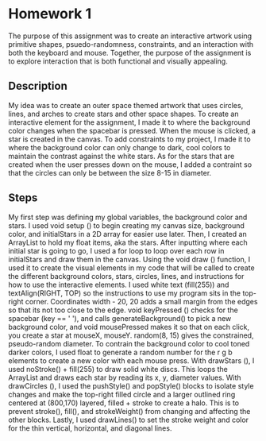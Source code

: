 # Homework 1

The purpose of this assignment was to create an interactive artwork using primitive shapes, psuedo-randomness, constraints, and an interaction with both the keyboard and mouse. Together, the purpose of the assignment is to explore interaction that is both functional and visually appealing.


## Description

My idea was to create an outer space themed artwork that uses circles, lines, and arches to create stars and other space shapes. To create an interactive element for the assignment, I made it to where the background color changes when the spacebar is pressed. When the mouse is clicked, a star is created in the canvas. To add constraints to my project, I made it to where the background color can only change to dark, cool colors to maintain the contrast against the white stars. As for the stars that are created when the user presses down on the mouse, I added a contraint so that the circles can only be between the size 8-15 in diameter. 

## Steps

My first step was defining my global variables, the background color and stars. I used void setup () to begin creating my canvas size, background color, and initialStars in a 2D array for easier use later. Then, I created an ArrayList to hold my float items, aka the stars. After inputting where each initial star is going to go, I used a for loop to loop over each row in initialStars and draw them in the canvas. Using the void draw () function, I used it to create the visual elements in my code that will be called to create the different background colors, stars, circles, lines, and instructions for how to use the interactive elements. 
I used white text (fill(255)) and textAlign(RIGHT, TOP) so the instructions to use my program sits in the top-right corner. Coordinates width - 20, 20 adds a small margin from the edges so that its not too close to the edge. void keyPressed () checks for the spacebar (key == ' '), and calls generateBackground() to pick a new background color, and void mousePressed makes it so that on each click, you create a star at mouseX, mouseY. random(8, 15) gives the constrained, pseudo-random diameter. 
To contrain the background color to cool toned darker colors, I used float to generate a random number for the r g b elements to create a new color with each mouse press. With drawStars (), I used noStroke() + fill(255) to draw solid white discs. This loops the ArrayList and draws each star by reading its x, y, diameter values. With drawCircles (), I used the pushStyle() and popStyle() blocks to isolate style changes and make the top-right filled circle and a larger outlined ring centered at (800,170) layered, filled + stroke to create a halo. This is to prevent stroke(), fill(), and strokeWeight() from changing and affecting the other blocks. 
Lastly, I used drawLines() to set the stroke weight and color for the thin vertical, horizontal, and diagonal lines. 


